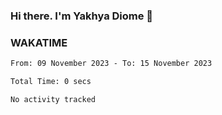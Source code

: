 ### Hi there. I'm Yakhya Diome 👋

### WAKATIME
<!--START_SECTION:waka-->

```txt
From: 09 November 2023 - To: 15 November 2023

Total Time: 0 secs

No activity tracked
```

<!--END_SECTION:waka-->
